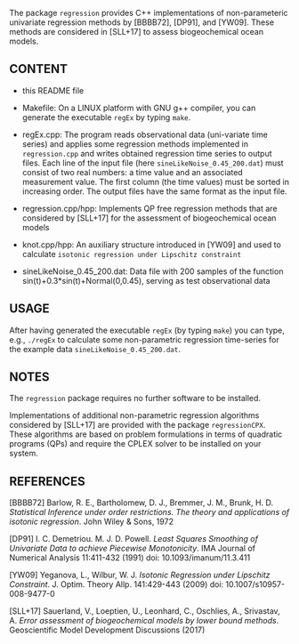 The package `regression` provides C++ implementations of non-parameteric
univariate regression methods by [BBBB72], [DP91], and [YW09]. These methods
are considered in [SLL+17] to assess biogeochemical ocean models.


CONTENT
-------

* this README file

* Makefile:
  On a LINUX platform with GNU g++ compiler, you can generate the executable
  `regEx` by typing `make`.

* regEx.cpp:
  The program reads observational data (uni-variate time series) and applies 
  some regression methods implemented in `regression.cpp` and writes obtained
  regression time series to output files.
  Each line of the input file (here `sineLikeNoise_0.45_200.dat`) must consist
  of two real numbers: a time value and an associated measurement value.
  The first column (the time values) must be sorted in increasing order.
  The output files have the same format as the input file.

* regression.cpp/hpp:
  Implements QP free regression methods that are considered by [SLL+17]
  for the assessment of biogeochemical ocean models

* knot.cpp/hpp:
  An auxiliary structure introduced in [YW09] and used to calculate
  `isotonic regression under Lipschitz constraint`

* sineLikeNoise_0.45_200.dat:
  Data file with 200 samples of the function sin(t)+0.3*sin(t)+Normal(0,0.45),
  serving as test observational data


USAGE
-----

After having generated the executable `regEx` (by typing `make`) you can type,
e.g., `./regEx` to calculate some non-parametric regression time-series for
the example data `sineLikeNoise_0.45_200.dat`.


NOTES
-----

The `regression` package requires no further software to be installed.

Implementations of additional non-parametric regression algorithms considered
by [SLL+17] are provided with the package `regressionCPX`. These algorithms
are based on problem formulations in terms of quadratic programs (QPs) and
require the CPLEX solver to be installed on your system.


REFERENCES
----------

[BBBB72] Barlow, R. E., Bartholomew, D. J., Bremmer, J. M., Brunk, H. D.
         *Statistical Inference under order restrictions. The theory and
         applications of isotonic regression*. John Wiley & Sons, 1972

[DP91]   I. C. Demetriou. M. J. D. Powell.
         *Least Squares Smoothing of Univariate Data to achieve Piecewise
         Monotonicity*.
         IMA Journal of Numerical Analysis 11:411-432 (1991)
         doi: 10.1093/imanum/11.3.411

[YW09]   Yeganova, L., Wilbur, W. J.
         *Isotonic Regression under Lipschitz Constraint*.
         J. Optim. Theory Allp. 141:429-443 (2009)
         doi: 10.1007/s10957-008-9477-0

[SLL+17] Sauerland, V., Loeptien, U., Leonhard, C., Oschlies, A., Srivastav, A.
         *Error assessment of biogeochemical models by lower bound methods*.
         Geoscientific Model Development Discussions (2017)
